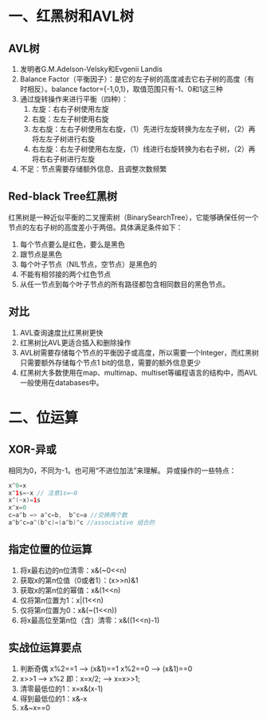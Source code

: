 # 一、红黑树和AVL树
## AVL树
1. 发明者G.M.Adelson-Velsky和Evgenii Landis
2. Balance Factor（平衡因子）：是它的左子树的高度减去它右子树的高度（有时相反）。balance factor={-1,0,1}，取值范围只有-1、0和1这三种
3. 通过旋转操作来进行平衡（四种）：
    1. 左旋：右右子树使用左旋
    2. 右旋：左左子树使用右旋
    3. 左右旋：左右子树使用左右旋，（1）先进行左旋转换为左左子树，（2）再将左左子树进行右旋
    4. 右左旋：右左子树使用右左旋，（1）线进行右旋转换为右右子树，（2）再将右右子树进行左旋
4. 不足：节点需要存储额外信息、且调整次数频繁

## Red-black Tree红黑树
红黑树是一种近似平衡的二叉搜索树（BinarySearchTree），它能够确保任何一个节点的左右子树的高度差小于两倍。具体满足条件如下：
1. 每个节点要么是红色，要么是黑色
2. 跟节点是黑色
3. 每个叶子节点（NIL节点，空节点）是黑色的
4. 不能有相邻接的两个红色节点
5. 从任一节点到每个叶子节点的所有路径都包含相同数目的黑色节点。

## 对比
1. AVL查询速度比红黑树更快
2. 红黑树比AVL更适合插入和删除操作
3. AVL树需要存储每个节点的平衡因子或高度，所以需要一个Integer，而红黑树只需要额外存储每个节点1 bit的信息，需要的额外信息更少
4. 红黑树大多数使用在map、multimap、multiset等编程语言的结构中，而AVL一般使用在databases中。

# 二、位运算
## XOR-异或
相同为0，不同为-1。也可用“不进位加法”来理解。
异或操作的一些特点：
```java
x^0=x
x^1s=~x // 注意1s=~0
x^(~x)=1s
x^x=0
c=a^b => a^c=b,  b^c=a //交换两个数
a^b^c=a^(b^c)=(a^b)^c //associative 组合的
```
## 指定位置的位运算
1. 将x最右边的n位清零：x&(~0<<n)
2. 获取x的第n位值（0或者1）：(x>>n)&1
3. 获取x的第n位的幂值：x&(1<<n)
4. 仅将第n位置为1：x|(1<<n)
5. 仅将第n位置为0：x&(~(1<<n))
6. 将x最高位至第n位（含）清零：x&((1<<n)-1)

## 实战位运算要点
1. 判断奇偶
x%2==1 --> (x&1)==1
x%2==0 --> (x&1)==0
2. x>>1 --> x%2 即：x=x/2; --> x=x>>1;
3. 清零最低位的1：x=x&(x-1)
4. 得到最低位的1：x&-x
5. x&~x==0